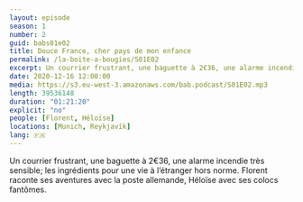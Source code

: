 ```yaml
---
layout: episode
season: 1
number: 2
guid: babs01e02
title: Douce France, cher pays de mon enfance
permalink: /la-boite-a-bougies/S01E02
excerpt: Un courrier frustrant, une baguette à 2€36, une alarme incendie très sensible; les ingrédients pour une vie à l’étranger hors norme. Florent raconte ses aventures avec la poste allemande, Héloïse avec ses colocs fantômes.
date: 2020-12-16 12:00:00
media: https://s3.eu-west-3.amazonaws.com/bab.podcast/S01E02.mp3
length: 39536148
duration: "01:21:20"
explicit: "no"
people: [Florent, Héloïse]
locations: [Munich, Reykjavík]
lang: 🇫🇷
---
```


Un courrier frustrant, une baguette à 2€36, une alarme incendie très sensible; les ingrédients pour une vie à l’étranger hors norme. Florent raconte ses aventures avec la poste allemande, Héloïse avec ses colocs fantômes.